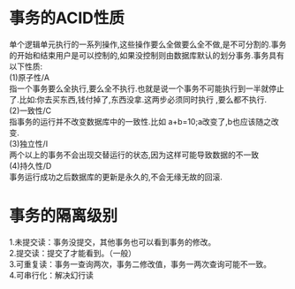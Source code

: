 # 事务的ACID性质 #  
单个逻辑单元执行的一系列操作,这些操作要么全做要么全不做,是不可分割的.事务的开始和结束用户是可以控制的,如果没控制则由数据库默认的划分事务.事务具有以下性质:  
(1)原子性/A  
    指一个事务要么全执行,要么全不执行.也就是说一个事务不可能执行到一半就停止了.比如:你去买东西,钱付掉了,东西没拿.这两步必须同时执行 ,要么都不执行.  
(2)一致性/C  
   指事务的运行并不改变数据库中的一致性.比如 a+b=10;a改变了,b也应该随之改变.  
(3)独立性/I  
   两个以上的事务不会出现交替运行的状态,因为这样可能导致数据的不一致  
(4)持久性/D  
   事务运行成功之后数据库的更新是永久的,不会无缘无故的回滚.  


# 事务的隔离级别 #  
1.未提交读：事务没提交，其他事务也可以看到事务的修改。  
2.提交读：提交了才能看到。（一般）  
3.可重复读：事务一查询两次，事务二修改值，事务一两次查询可能不一致。  
4.可串行化：解决幻行读  
